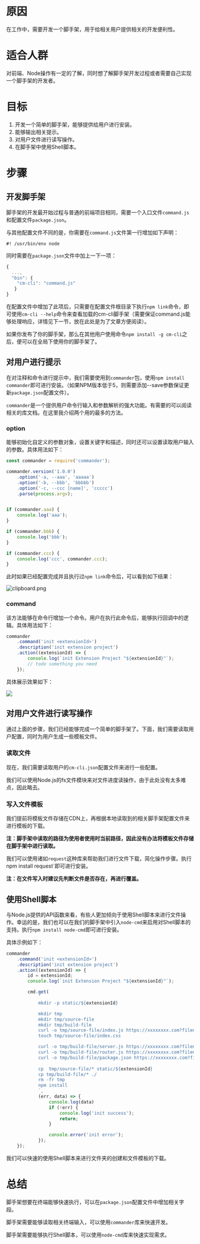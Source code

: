 # 原因

在工作中，需要开发一个脚手架，用于给相关用户提供相关的开发便利性。

# 适合人群

对前端、Node操作有一定的了解，同时想了解脚手架开发过程或者需要自己实现一个脚手架的开发者。

# 目标

1. 开发一个简单的脚手架，能够提供给用户进行安装。
2. 能够输出相关提示。
3. 对用户文件进行读写操作。
4. 在脚手架中使用Shell脚本。

# 步骤

## 开发脚手架

脚手架的开发最开始过程与普通的前端项目相同，需要一个入口文件`command.js`和配置文件`package.json`。

与其他配置文件不同的是，你需要在`command.js`文件第一行增加如下声明：

```
#! /usr/bin/env node
```

同时需要在`package.json`文件中加上一下一项：

```javascript
{
  ...,
  "bin": {
   	"cm-cli": "command.js"
   }
}
```

在配置文件中增加了此项后，只需要在配置文件根目录下执行`npm link`命令，即可使用`cm-cli --help`命令来查看加载的cm-cli脚手架（需要保证command.js能够处理响应，详情见下一节，放在此处是为了文章方便阅读）。

如果你发布了你的脚手架，那么在其他用户使用命令`npm install -g cm-cli`之后，便可以在全局下使用你的脚手架了。

## 对用户进行提示

在对注释和命令进行提示中，我们需要使用到`commander`包，使用`npm install commander`即可进行安装。（如果NPM版本低于5，则需要添加--save参数保证更新`package.json`配置文件）。

`commander`是一个提供用户命令行输入和参数解析的强大功能。有需要的可以阅读相关的库文档。在这里我介绍两个用的最多的方法。

### option

能够初始化自定义的参数对象，设置关键字和描述，同时还可以设置读取用户输入的参数。具体用法如下：

```javascript
const commander = require('commander');

commander.version('1.0.0')
    .option('-a, --aaa', 'aaaaa')
    .option('-b, --bbb', 'bbbbb')
    .option('-c, --ccc [name]', 'ccccc')
    .parse(process.argv);


if (commander.aaa) {
    console.log('aaa');
}

if (commander.bbb) {
    console.log('bbb');
}

if (commander.ccc) {
    console.log('ccc', commander.ccc);
}
```

此时如果已经配置完成并且执行过`npm link`命令后，可以看到如下结果：

![clipboard.png](https://segmentfault.com/img/bVZB2r)

### command

该方法能够在命令行增加一个命令。用户在执行此命令后，能够执行回调中的逻辑。具体用法如下：

```javascript
commander
    .command('init <extensionId>')
    .description('init extension project')
    .action((extensionId) => {
        console.log(`init Extension Project "${extensionId}"`);
		// todo something you need
    });
```

具体展示效果如下：

![](https://segmentfault.com/img/bVZB24)

## 对用户文件进行读写操作

通过上面的步骤，我们已经能够完成一个简单的脚手架了。下面，我们需要读取用户配置，同时为用户生成一些模板文件。

### 读取文件

现在，我们需要读取用户的`cm-cli.json`配置文件来进行一些配置。

我们可以使用Node.js的fs文件模块来对文件进度读操作，由于此处没有太多难点，因此略去。

### 写入文件模板

我们提前将模板文件存储在CDN上，再根据本地读取到的相关脚手架配置文件来进行模板的下载。

**注：脚手架中读取的路径为使用者使用时当前路径，因此没有办法将模板文件存储在脚手架中进行读取。**

我们可以使用诸如`request`这种库来帮助我们进行文件下载，简化操作步骤。执行npm install request`即可进行安装。

**注：在文件写入时建议先判断文件是否存在，再进行覆盖。**

## 使用Shell脚本

与Node.js提供的API函数来看，有些人更加倾向于使用Shell脚本来进行文件操作。幸运的是，我们也可以在我们的脚手架中引入`node-cmd`来启用对Shell脚本的支持。执行`npm install node-cmd`即可进行安装。

具体示例如下：

```javascript
commander
    .command('init <extensionId>')
    .description('init extension project')
    .action((extensionId) => {
        id = extensionId;
        console.log(`init Extension Project "${extensionId}"`);

        cmd.get(
            `
            mkdir -p static/${extensionId}

            mkdir tmp
            mkdir tmp/source-file
            mkdir tmp/build-file
            curl -o tmp/source-file/index.js https://xxxxxxxx.com?filename=index.js
            touch tmp/source-file/index.css

            curl -o tmp/build-file/server.js https://xxxxxxxx.com?filename=server.js
            curl -o tmp/build-file/router.js https://xxxxxxxx.com?filename=router.js
            curl -o tmp/build-file/package.json https://xxxxxxxx.com?filename=package.json
            
            cp  tmp/source-file/* static/${extensionId}
            cp tmp/build-file/* ./
            rm -fr tmp
            npm install
            `,
            (err, data) => {
                console.log(data)
                if (!err) {
                    console.log('init success');
                    return;
                }

                console.error('init error');
            });
    });
```

我们可以快速的使用Shell脚本来进行文件夹的创建和文件模板的下载。

# 总结

脚手架想要在终端能够快速执行，可以在`package.json`配置文件中增加相关字段。

脚手架需要能够读取相关终端输入，可以使用`commander`库来快速开发。

脚手架需要能够执行Shell脚本，可以使用`node-cmd`库来快速实现需求。